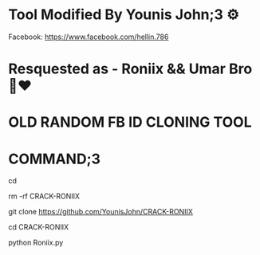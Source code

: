 # Tool Modified By Younis John;3 ⚙️
Facebook: https://www.facebook.com/hellin.786
# Resquested as - Roniix && Umar Bro 🙂❤️

# OLD RANDOM FB ID CLONING TOOL 
#     COMMAND;3

cd

rm -rf CRACK-RONIIX

git clone https://github.com/YounisJohn/CRACK-RONIIX

cd CRACK-RONIIX

python Roniix.py
